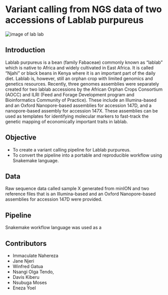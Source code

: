 
# Variant calling from NGS data of two accessions of Lablab purpureus


![image of lab lab](https://www.feedipedia.org/sites/default/files/images/lablab_seeds.jpg)

## Introduction

Lablab purpureus is a bean (family Fabaceae) commonly known as “lablab” which is native to Africa and widely cultivated in East Africa. It is called “Njahi” or black beans in Kenya where it is an important part of the daily diet. Lablab is, however, still an orphan crop with limited genomics and genetics resources. Recently, three genomes assemblies were separately created for two lablab accessions by the African Orphan Crops Consortium (AOCC) and ILRI (Feed and Forage Development program and Bioinformatics Community of Practice). These include an Illumina-based and an Oxford Nanopore-based assemblies for accession 147D, and a nanopore-based assembly for accession 147X. These assemblies can be used as templates for identifying molecular markers to fast-track the genetic mapping of economically important traits in lablab. 

## Objective
* To create a variant calling pipeline for Lablab purpureus.
* To convert the pipeline into a portable and reproducible workflow using Snakemake language.

## Data

Raw sequence data called sample X generated from minION and two reference files that is an Illumina-based and an Oxford Nanopore-based assemblies for accession 147D were provided.

## Pipeline

Snakemake workflow language was used as a 



## Contributors
* Immaculate Nahereza
* Jane Njeri
* Winfred Gatua 
* Nsangi Olga Tendo,
* Davis Kiberu 
* Nsubuga Moses 
* Eneza Yoel
